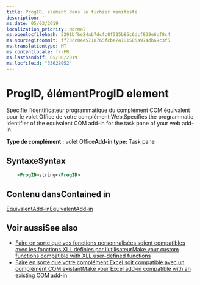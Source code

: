 ```yaml
---
title: ProgID, élément dans le fichier manifeste
description: ''
ms.date: 05/03/2019
localization_priority: Normal
ms.openlocfilehash: 5291bfbe24ab7dcfc8f525b85c6dcf839e6cf8c4
ms.sourcegitcommit: ff73cc04e5718765fcbe74181505a974db69c3f5
ms.translationtype: MT
ms.contentlocale: fr-FR
ms.lasthandoff: 05/06/2019
ms.locfileid: "33628052"
---
```

# <a name="progid-element"></a><span data-ttu-id="fe2ae-102">ProgID, élément</span><span class="sxs-lookup"><span data-stu-id="fe2ae-102">ProgID element</span></span>

<span data-ttu-id="fe2ae-103">Spécifie l’identificateur programmatique du complément COM équivalent pour le volet Office de votre complément Web.</span><span class="sxs-lookup"><span data-stu-id="fe2ae-103">Specifies the programmatic identifier of the equivalent COM add-in for the task pane of your web add-in.</span></span>

<span data-ttu-id="fe2ae-104">**Type de complément :** volet Office</span><span class="sxs-lookup"><span data-stu-id="fe2ae-104">**Add-in type:** Task pane</span></span>

## <a name="syntax"></a><span data-ttu-id="fe2ae-105">Syntaxe</span><span class="sxs-lookup"><span data-stu-id="fe2ae-105">Syntax</span></span>

```XML
    <ProgID>string</ProgID>  
```

## <a name="contained-in"></a><span data-ttu-id="fe2ae-106">Contenu dans</span><span class="sxs-lookup"><span data-stu-id="fe2ae-106">Contained in</span></span>

[<span data-ttu-id="fe2ae-107">EquivalentAdd-in</span><span class="sxs-lookup"><span data-stu-id="fe2ae-107">EquivalentAdd-in</span></span>](equivalentaddin.md)

## <a name="see-also"></a><span data-ttu-id="fe2ae-108">Voir aussi</span><span class="sxs-lookup"><span data-stu-id="fe2ae-108">See also</span></span>

- [<span data-ttu-id="fe2ae-109">Faire en sorte que vos fonctions personnalisées soient compatibles avec les fonctions XLL définies par l’utilisateur</span><span class="sxs-lookup"><span data-stu-id="fe2ae-109">Make your custom functions compatible with XLL user-defined functions</span></span>](../../excel/make-custom-functions-compatible-with-xll-udf.md)
- [<span data-ttu-id="fe2ae-110">Faire en sorte que votre complément Excel soit compatible avec un complément COM existant</span><span class="sxs-lookup"><span data-stu-id="fe2ae-110">Make your Excel add-in compatible with an existing COM add-in</span></span>](../../develop/make-office-add-in-compatible-with-existing-com-add-in.md)